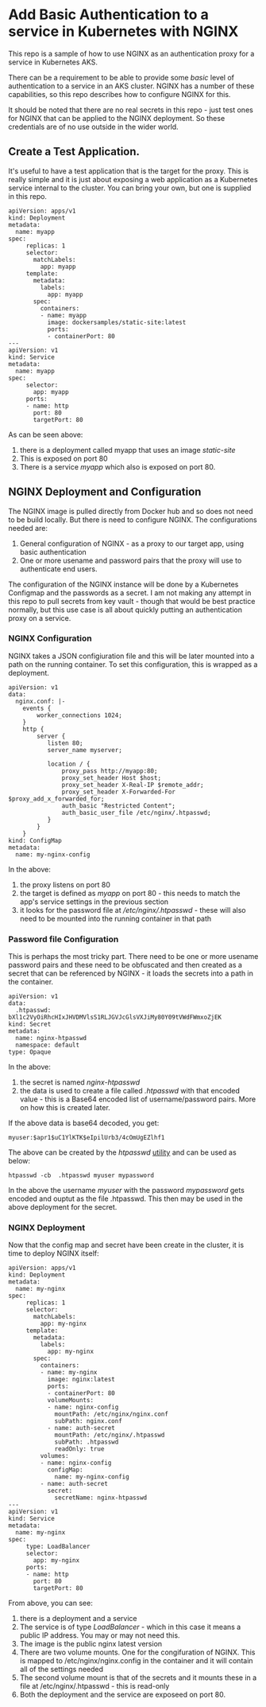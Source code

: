 # Add Basic Authentication to a service in Kubernetes with NGINX
This repo is a sample of how to use NGINX as an authentication proxy for a service in Kubernetes AKS.

There can be a requirement to be able to provide some *basic* level of authentication to a service in an AKS cluster. NGINX has a number of these capabilities, so this repo describes how to configure NGINX for this.

It should be noted that there are no real secrets in this repo - just test ones for NGINX that can be applied to the NGINX deployment. So these credentials are of no use outside in the wider world.

## Create a Test Application.
It's useful to have a test application that is the target for the proxy. This is really simple and it is just about exposing a web application as a Kubernetes service internal to the cluster. You can bring your own, but one is supplied in this repo.

```
apiVersion: apps/v1
kind: Deployment
metadata:
  name: myapp
spec:
     replicas: 1
     selector:
       matchLabels:
         app: myapp
     template:
       metadata:
         labels:
           app: myapp
       spec:
         containers:
         - name: myapp
           image: dockersamples/static-site:latest
           ports:
           - containerPort: 80
---
apiVersion: v1
kind: Service
metadata:
  name: myapp
spec:
     selector:
       app: myapp
     ports:
     - name: http
       port: 80
       targetPort: 80
```
As can be seen above:
1. there is a deployment called myapp that uses an image *static-site*
2. This is exposed on port 80
3. There is a service *myapp* which also is exposed on port 80.

## NGINX Deployment and Configuration
The NGINX image is pulled directly from Docker hub and so does not need to be build locally. But there is need to configure NGINX. The configurations needed are:
1. General configuration of NGINX - as a proxy to our target app, using basic authentication
2. One or more usename and password pairs that the proxy will use to authenticate end users.

The configuration of the NGINX instance will be done by a Kubernetes Configmap and the passwords as a secret. I am not making any attempt in this repo to pull secrets from key vault - though that would be best practice normally, but this use case is all about quickly putting an authentication proxy on a service.

### NGINX Configuration
NGINX takes a JSON configiuration file and this will be later mounted into a path on the running container. To set this configuration, this is wrapped as a deployment.

```
apiVersion: v1
data:
  nginx.conf: |-
    events {
        worker_connections 1024;
    }
    http {
        server {
           listen 80;
           server_name myserver;

           location / {
               proxy_pass http://myapp:80;
               proxy_set_header Host $host;
               proxy_set_header X-Real-IP $remote_addr;
               proxy_set_header X-Forwarded-For $proxy_add_x_forwarded_for;
               auth_basic "Restricted Content";
               auth_basic_user_file /etc/nginx/.htpasswd;
           }
        }
    }
kind: ConfigMap
metadata:
  name: my-nginx-config
```
In the above:
1. the proxy listens on port 80
2. the target is defined as *myapp* on port 80 - this needs to match the app's service settings in the previous section
3. it looks for the password file at */etc/nginx/.htpasswd* - these will also need to be mounted into the running container in that path

### Password file Configuration
This is perhaps the most tricky part. There need to be one or more usename password pairs and these need to be obfuscated and then created as a secret that can be referenced by NGINX - it loads the secrets into a path in the container.

```
apiVersion: v1
data:
  .htpasswd: bXl1c2VyOiRhcHIxJHVDMVlsS1RLJGVJcGlsVXJiMy80Y09tVWdFWmxoZjEK
kind: Secret
metadata:
  name: nginx-htpasswd
  namespace: default
type: Opaque
```
In the above:
1. the secret is named *nginx-htpasswd*
2. the data is used to create a file called *.htpasswd* with that encoded value - this is a Base64 encoded list of username/password pairs. More on how this is created later.

If the above data is base64 decoded, you get:
```
myuser:$apr1$uC1YlKTK$eIpilUrb3/4cOmUgEZlhf1
```

The above can be created by the *htpasswd* [utility](https://httpd.apache.org/docs/2.4/programs/htpasswd.html) and can be used as below:

```
htpasswd -cb  .htpasswd myuser mypassword
```
In the above the username *myuser* with the password *mypassword* gets encoded and ouptut as the file .htpasswd. This then may be used in the above deployment for the secret.

### NGINX Deployment
Now that the config map and secret have been create in the cluster, it is time to deploy NGINX itself:

```
apiVersion: apps/v1
kind: Deployment
metadata:
  name: my-nginx
spec:
     replicas: 1
     selector:
       matchLabels:
         app: my-nginx
     template:
       metadata:
         labels:
           app: my-nginx
       spec:
         containers:
         - name: my-nginx
           image: nginx:latest
           ports:
           - containerPort: 80
           volumeMounts:
           - name: nginx-config
             mountPath: /etc/nginx/nginx.conf
             subPath: nginx.conf
           - name: auth-secret
             mountPath: /etc/nginx/.htpasswd
             subPath: .htpasswd
             readOnly: true
         volumes:
         - name: nginx-config
           configMap:
             name: my-nginx-config
         - name: auth-secret
           secret:
             secretName: nginx-htpasswd
---
apiVersion: v1
kind: Service
metadata:
  name: my-nginx
spec:
     type: LoadBalancer
     selector:
       app: my-nginx
     ports:
     - name: http
       port: 80
       targetPort: 80   
```
From above, you can see:
1. there is a deployment and a service
2. The service is of type *LoadBalancer* - which in this case it means a public IP address. You may or may not need this.
3. The image is the public nginx latest version
4. There are two volume mounts. One for the congifuration of NGINX. This is mapped to /etc/nginx/nginx.config in the container and it will contain all of the settings needed
5. The second volume mount is that of the secrets and it mounts these in a file at /etc/nginx/.htpasswd - this is read-only
6. Both the deployment and the service are exposeed on port 80.

